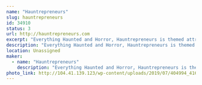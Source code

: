 ```yaml
---
name: "Hauntrepreneurs"
slug: hauntrepreneurs
id: 34910
status: 3
url: http://hauntrepreneurs.com
excerpt: "Everything Haunted and Horror, Hauntrepreneurs is themed attraction design and consulting firm specializing helping people get started in the haunted attraction business. Booth demonstrations include, scenic and faux painting, special FX makeup and prop making, "
description: "Everything Haunted and Horror, Hauntrepreneurs is themed attraction design and consulting firm specializing helping people get started in the haunted attraction business. Booth demonstrations include, scenic and faux painting, special FX makeup and prop making, "
location: Unassigned
maker:
  - name: "Hauntrepreneurs"
    description: "Everything Haunted and Horror, Hauntrepreneurs is themed attraction design and consulting firm specializing helping people get started in the haunted attraction business. Booth demonstrations include, scenic and faux painting, special FX makeup and prop making, "
photo_link: http://104.41.139.123/wp-content/uploads/2019/07/404994_416632531683474_678520938_n.jpg
---
```

